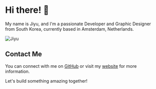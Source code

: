 # Hi there! 👋

My name is Jiyu, and I'm a passionate Developer and Graphic Designer from South Korea, currently based in Amsterdam, Netherlands.

![Jiyu](https://inbuzz.co.uk/wp-content/uploads/2024/02/HYUNJUN-HUB.png)

## Contact Me

You can connect with me on [GitHub](https://github.com/Hyeongikas) or visit my [website](https://jiyubear.co) for more information.

Let's build something amazing together!
